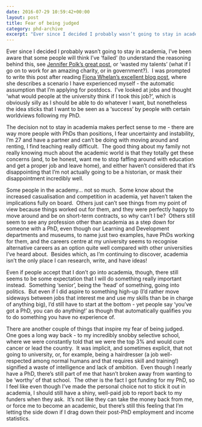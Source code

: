 ```yaml
---
date: 2016-07-29 10:59:42+00:00
layout: post
title: Fear of being judged
category: phd-archive
excerpt: "Ever since I decided I probably wasn’t going to stay in academia, I’ve been aware that some people will think I’ve ‘failed’ or 'wasted my talents'"
---
```


Ever since I decided I probably wasn’t going to stay in academia, I’ve been aware that some people will think I’ve ‘failed’ (to understand the reasoning behind this, see [Jennifer Polk’s great post](http://www.universityaffairs.ca/career-advice/from-phd-to-life/changing-the-dominant-narrative-of-success-after-the-phd/), or ‘wasted my talents’ (what if I go on to work for an amazing charity, or in government?).  I was prompted to write this post after reading [Fiona Whelan’s excellent blog post](http://beyondthedoctorate.blogspot.co.uk/2016/07/a-tale-of-two-conferences.html), where she describes a scenario I have experienced myself - the automatic assumption that I’m applying for postdocs.  I’ve looked at jobs and thought ‘what would people at the university think if I took this job?’, which is obviously silly as I should be able to do whatever I want, but nonetheless the idea sticks that I want to be seen as a ‘success’ by people with certain worldviews following my PhD.

The decision not to stay in academia makes perfect sense to me - there are way more people with PhDs than positions, I fear uncertainty and instability, I’m 27 and have a partner and can’t be doing with moving around and renting, I find teaching really difficult.  The good thing about my family not really knowing much about the academic world is that they totally get these concerns (and, to be honest, want me to stop faffing around with education and get a proper job and leave home), and either haven’t considered that it’s disappointing that I’m not actually going to be a historian, or mask their disappointment incredibly well. 

Some people in the academy... not so much.  Some know about the increased casualisation and competition in academia, yet haven’t taken the implications fully on board.  Others just can’t see things from my point of view because things worked out for them, and they were perfectly happy to move around and be on short-term contracts, so why can’t I be?  Others still seem to see any profession other than academia as a step down for someone with a PhD, even though our Learning and Development departments and museums, to name just two examples, have PhDs working for them, and the careers centre at my university seems to recognise alternative careers as an option quite well compared with other universities I’ve heard about.  Besides which, as I’m continuing to discover, academia isn’t the only place I can research, write, and have ideas!  

Even if people accept that I don’t go into academia, though, there still seems to be some expectation that I will do something really important instead.  Something ‘senior’, being the ‘head’ of something, going into politics.  But even if I did aspire to something high-up (I’d rather move sideways between jobs that interest me and use my skills than be in charge of anything big), I’d still have to start at the bottom - yet people say ‘you’ve got a PhD, you can do anything!’ as though that automatically qualifies you to do something you have no experience of.  

There are another couple of things that inspire my fear of being judged.  One goes a long way back - to my incredibly snobby selective school, where we were constantly told that we were the top 3% and would cure cancer or lead the country.  It was implicit, and sometimes explicit, that not going to university, or, for example, being a hairdresser (a job well-respected among normal humans and that requires skill and training!) signified a waste of intelligence and lack of ambition.  Even though I nearly have a PhD, there’s still part of me that hasn’t broken away from wanting to be ‘worthy’ of that school.  The other is the fact I got funding for my PhD, so I feel like even though I’ve made the personal choice not to stick it out in academia, I should still have a shiny, well-paid job to report back to my funders when they ask.  It’s not like they can take the money back from me, or force me to become an academic, but there’s still this feeling that I’m letting the side down if I drag down their post-PhD employment and income statistics.
